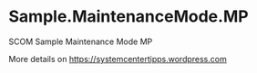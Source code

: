 
# Sample.MaintenanceMode.MP
SCOM Sample Maintenance Mode MP

More details on https://systemcentertipps.wordpress.com
